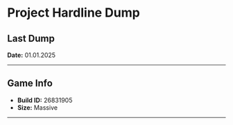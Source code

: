 # Project Hardline Dump

## Last Dump
**Date:** 01.01.2025  

---

## Game Info
- **Build ID:** 26831905  
- **Size:** Massive  

---
